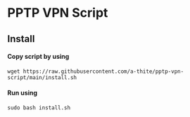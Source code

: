# PPTP VPN Script

## Install
#### Copy script by using
`wget https://raw.githubusercontent.com/a-thite/pptp-vpn-script/main/install.sh`

#### Run using 
`sudo bash install.sh`
